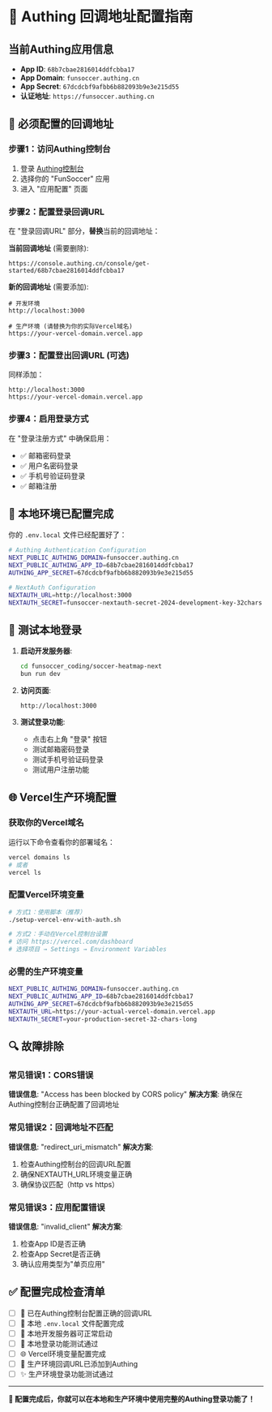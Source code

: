 # 🔐 Authing 回调地址配置指南

## 当前Authing应用信息

- **App ID**: `68b7cbae2816014ddfcbba17`
- **App Domain**: `funsoccer.authing.cn` 
- **App Secret**: `67dcdcbf9afbb6b882093b9e3e215d55`
- **认证地址**: `https://funsoccer.authing.cn`

## 🔧 必须配置的回调地址

### 步骤1：访问Authing控制台
1. 登录 [Authing控制台](https://console.authing.cn/)
2. 选择你的 "FunSoccer" 应用
3. 进入 "应用配置" 页面

### 步骤2：配置登录回调URL
在 "登录回调URL" 部分，**替换**当前的回调地址：

**当前回调地址** (需要删除):
```
https://console.authing.cn/console/get-started/68b7cbae2816014ddfcbba17
```

**新的回调地址** (需要添加):
```
# 开发环境
http://localhost:3000

# 生产环境 (请替换为你的实际Vercel域名)
https://your-vercel-domain.vercel.app
```

### 步骤3：配置登出回调URL (可选)
同样添加：
```
http://localhost:3000
https://your-vercel-domain.vercel.app
```

### 步骤4：启用登录方式
在 "登录注册方式" 中确保启用：
- ✅ 邮箱密码登录
- ✅ 用户名密码登录  
- ✅ 手机号验证码登录
- ✅ 邮箱注册

## 📝 本地环境已配置完成

你的 `.env.local` 文件已经配置好了：

```bash
# Authing Authentication Configuration
NEXT_PUBLIC_AUTHING_DOMAIN=funsoccer.authing.cn
NEXT_PUBLIC_AUTHING_APP_ID=68b7cbae2816014ddfcbba17
AUTHING_APP_SECRET=67dcdcbf9afbb6b882093b9e3e215d55

# NextAuth Configuration
NEXTAUTH_URL=http://localhost:3000
NEXTAUTH_SECRET=funsoccer-nextauth-secret-2024-development-key-32chars
```

## 🚀 测试本地登录

1. **启动开发服务器**:
   ```bash
   cd funsoccer_coding/soccer-heatmap-next
   bun run dev
   ```

2. **访问页面**:
   ```
   http://localhost:3000
   ```

3. **测试登录功能**:
   - 点击右上角 "登录" 按钮
   - 测试邮箱密码登录
   - 测试手机号验证码登录
   - 测试用户注册功能

## 🌐 Vercel生产环境配置

### 获取你的Vercel域名
运行以下命令查看你的部署域名：
```bash
vercel domains ls
# 或者
vercel ls
```

### 配置Vercel环境变量
```bash
# 方式1：使用脚本（推荐）
./setup-vercel-env-with-auth.sh

# 方式2：手动在Vercel控制台设置
# 访问 https://vercel.com/dashboard
# 选择项目 → Settings → Environment Variables
```

### 必需的生产环境变量
```bash
NEXT_PUBLIC_AUTHING_DOMAIN=funsoccer.authing.cn
NEXT_PUBLIC_AUTHING_APP_ID=68b7cbae2816014ddfcbba17
AUTHING_APP_SECRET=67dcdcbf9afbb6b882093b9e3e215d55
NEXTAUTH_URL=https://your-actual-vercel-domain.vercel.app
NEXTAUTH_SECRET=your-production-secret-32-chars-long
```

## 🔍 故障排除

### 常见错误1：CORS错误
**错误信息**: "Access has been blocked by CORS policy"
**解决方案**: 确保在Authing控制台正确配置了回调地址

### 常见错误2：回调地址不匹配
**错误信息**: "redirect_uri_mismatch"
**解决方案**: 
1. 检查Authing控制台的回调URL配置
2. 确保NEXTAUTH_URL环境变量正确
3. 确保协议匹配（http vs https）

### 常见错误3：应用配置错误
**错误信息**: "invalid_client"
**解决方案**: 
1. 检查App ID是否正确
2. 检查App Secret是否正确
3. 确认应用类型为"单页应用"

## ✅ 配置完成检查清单

- [ ] 🔑 已在Authing控制台配置正确的回调URL
- [ ] 📝 本地 `.env.local` 文件配置完成
- [ ] 🚀 本地开发服务器可正常启动
- [ ] 🔐 本地登录功能测试通过
- [ ] 🌐 Vercel环境变量配置完成
- [ ] 🎯 生产环境回调URL已添加到Authing
- [ ] ✨ 生产环境登录功能测试通过

---

**🎉 配置完成后，你就可以在本地和生产环境中使用完整的Authing登录功能了！**